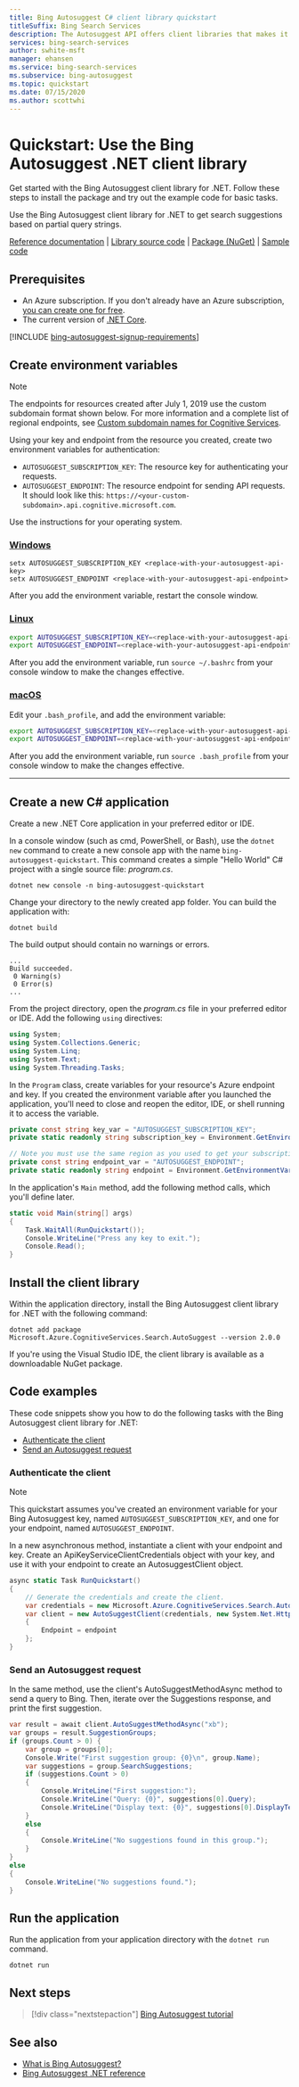 ```yaml
---
title: Bing Autosuggest C# client library quickstart 
titleSuffix: Bing Search Services
description: The Autosuggest API offers client libraries that makes it easy to integrate search capabilities into your applications. Use this quickstart to send a partial search term and get back suggested terms.
services: bing-search-services
author: swhite-msft
manager: ehansen
ms.service: bing-search-services
ms.subservice: bing-autosuggest
ms.topic: quickstart
ms.date: 07/15/2020
ms.author: scottwhi
---
```


# Quickstart: Use the Bing Autosuggest .NET client library

Get started with the Bing Autosuggest client library for .NET. Follow these steps to install the package and try out the example code for basic tasks.

Use the Bing Autosuggest client library for .NET to get search suggestions based on partial query strings.

[Reference documentation](https://docs.microsoft.com/dotnet/api/overview/azure/cognitiveservices/client/bingautosuggest?view=azure-dotnet) | [Library source code](https://github.com/Azure/azure-sdk-for-net/tree/master/sdk/cognitiveservices/Search.BingAutoSuggest) | [Package (NuGet)](https://www.nuget.org/packages/Microsoft.Azure.CognitiveServices.Search.AutoSuggest/) | [Sample code](https://github.com/Azure-Samples/cognitive-services-quickstart-code/blob/master/dotnet/BingAutoSuggest/Program.cs)

## Prerequisites

* An Azure subscription. If you don't already have an Azure subscription, [you can create one for free](https://azure.microsoft.com/free/).
* The current version of [.NET Core](https://dotnet.microsoft.com/download/dotnet-core).

[!INCLUDE [bing-autosuggest-signup-requirements](../../../../includes/bing-autosuggest-signup-requirements.md)]

## Create environment variables

>[!NOTE]
> The endpoints for resources created after July 1, 2019 use the custom subdomain format shown below. For more information and a complete list of regional endpoints, see [Custom subdomain names for Cognitive Services](https://docs.microsoft.com/azure/cognitive-services/cognitive-services-custom-subdomains). 

Using your key and endpoint from the resource you created, create two environment variables for authentication:
<!-- replace the below variable names with the names expected in the code sample.-->
* `AUTOSUGGEST_SUBSCRIPTION_KEY`: The resource key for authenticating your requests.
* `AUTOSUGGEST_ENDPOINT`: The resource endpoint for sending API requests. It should look like this: `https://<your-custom-subdomain>.api.cognitive.microsoft.com`. 

Use the instructions for your operating system.
<!-- replace the below endpoint and key examples -->
### [Windows](#tab/windows)

```console
setx AUTOSUGGEST_SUBSCRIPTION_KEY <replace-with-your-autosuggest-api-key>
setx AUTOSUGGEST_ENDPOINT <replace-with-your-autosuggest-api-endpoint>
```

After you add the environment variable, restart the console window.

### [Linux](#tab/linux)

```bash
export AUTOSUGGEST_SUBSCRIPTION_KEY=<replace-with-your-autosuggest-api-key>
export AUTOSUGGEST_ENDPOINT=<replace-with-your-autosuggest-api-endpoint>
```

After you add the environment variable, run `source ~/.bashrc` from your console window to make the changes effective.

### [macOS](#tab/unix)

Edit your `.bash_profile`, and add the environment variable:

```bash
export AUTOSUGGEST_SUBSCRIPTION_KEY=<replace-with-your-autosuggest-api-key>
export AUTOSUGGEST_ENDPOINT=<replace-with-your-autosuggest-api-endpoint>
```

After you add the environment variable, run `source .bash_profile` from your console window to make the changes effective.
***

## Create a new C# application

Create a new .NET Core application in your preferred editor or IDE. 

In a console window (such as cmd, PowerShell, or Bash), use the `dotnet new` command to create a new console app with the name `bing-autosuggest-quickstart`. This command creates a simple "Hello World" C# project with a single source file: *program.cs*. 

```console
dotnet new console -n bing-autosuggest-quickstart
```

Change your directory to the newly created app folder. You can build the application with:

```console
dotnet build
```

The build output should contain no warnings or errors. 

```console
...
Build succeeded.
 0 Warning(s)
 0 Error(s)
...
```

From the project directory, open the *program.cs* file in your preferred editor or IDE. Add the following `using` directives:

```csharp
using System;
using System.Collections.Generic;
using System.Linq;
using System.Text;
using System.Threading.Tasks;
```

In the `Program` class, create variables for your resource's Azure endpoint and key. If you created the environment variable after you launched the application, you'll need to close and reopen the editor, IDE, or shell running it to access the variable.

```csharp
private const string key_var = "AUTOSUGGEST_SUBSCRIPTION_KEY";
private static readonly string subscription_key = Environment.GetEnvironmentVariable(key_var);

// Note you must use the same region as you used to get your subscription key.
private const string endpoint_var = "AUTOSUGGEST_ENDPOINT";
private static readonly string endpoint = Environment.GetEnvironmentVariable(endpoint_var);
```

In the application's `Main` method, add the following method calls, which you'll define later.

```csharp
static void Main(string[] args)
{
    Task.WaitAll(RunQuickstart());
    Console.WriteLine("Press any key to exit.");
    Console.Read();
}
```

## Install the client library

Within the application directory, install the Bing Autosuggest client library for .NET with the following command:

```console
dotnet add package Microsoft.Azure.CognitiveServices.Search.AutoSuggest --version 2.0.0
```

If you're using the Visual Studio IDE, the client library is available as a downloadable NuGet package.

## Code examples

These code snippets show you how to do the following tasks with the Bing Autosuggest client library for .NET:

* [Authenticate the client](#authenticate-the-client)
* [Send an Autosuggest request](#send-an-autosuggest-request)

### Authenticate the client

> [!NOTE]
> This quickstart assumes you've created an environment variable for your Bing Autosuggest key, named `AUTOSUGGEST_SUBSCRIPTION_KEY`, and one for your endpoint, named `AUTOSUGGEST_ENDPOINT`.


In a new asynchronous method, instantiate a client with your endpoint and key. Create an ApiKeyServiceClientCredentials object with your key, and use it with your endpoint to create an AutosuggestClient object.

```csharp
async static Task RunQuickstart()
{
    // Generate the credentials and create the client.
    var credentials = new Microsoft.Azure.CognitiveServices.Search.AutoSuggest.ApiKeyServiceClientCredentials(subscription_key);
    var client = new AutoSuggestClient(credentials, new System.Net.Http.DelegatingHandler[] { })
    {
        Endpoint = endpoint
    };
}
```

### Send an Autosuggest request

In the same method, use the client's AutoSuggestMethodAsync method to send a query to Bing. Then, iterate over the Suggestions response, and print the first suggestion.

```csharp
var result = await client.AutoSuggestMethodAsync("xb");
var groups = result.SuggestionGroups;
if (groups.Count > 0) {
    var group = groups[0];
    Console.Write("First suggestion group: {0}\n", group.Name);
    var suggestions = group.SearchSuggestions;
    if (suggestions.Count > 0)
    {
        Console.WriteLine("First suggestion:");
        Console.WriteLine("Query: {0}", suggestions[0].Query);
        Console.WriteLine("Display text: {0}", suggestions[0].DisplayText);
    }
    else
    {
        Console.WriteLine("No suggestions found in this group.");
    }
}
else
{
    Console.WriteLine("No suggestions found.");
}
```

## Run the application

Run the application from your application directory with the `dotnet run` command.

```dotnet
dotnet run
```


## Next steps

> [!div class="nextstepaction"]
> [Bing Autosuggest tutorial](../../tutorial/autosuggest.md)

## See also

- [What is Bing Autosuggest?](../../overview.md)
- [Bing Autosuggest .NET reference](https://docs.microsoft.com/dotnet/api/overview/azure/cognitiveservices/client/bingautosuggest?view=azure-dotnet)
